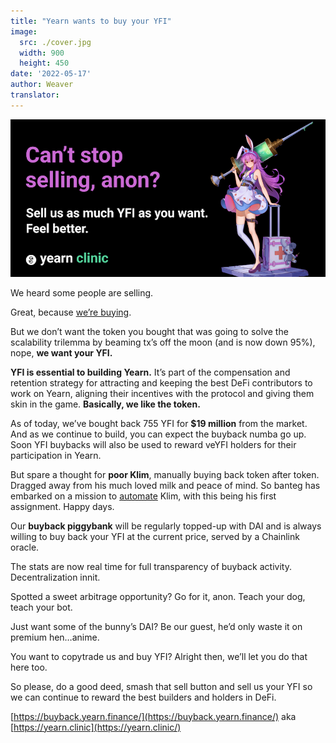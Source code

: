 ```yaml
---
title: "Yearn wants to buy your YFI"
image:
  src: ./cover.jpg
  width: 900
  height: 450
date: '2022-05-17'
author: Weaver
translator: 
---
```


![](cover.jpg?w=900&h=450)

We heard some people are selling.

Great, because [we’re buying](https://yearn.clinic/).

But we don’t want the token you bought that was going to solve the scalability trilemma by beaming tx’s off the moon (and is now down 95%), nope, **we want your YFI.**

**YFI is essential to building Yearn.** It’s part of the compensation and retention strategy for attracting and keeping the best DeFi contributors to work on Yearn, aligning their incentives with the protocol and giving them skin in the game. **Basically, we like the token.**

As of today, we’ve bought back 755 YFI for **$19 million** from the market. And as we continue to build, you can expect the buyback numba go up. Soon YFI buybacks will also be used to reward veYFI holders for their participation in Yearn.

But spare a thought for **poor Klim**, manually buying back token after token. Dragged away from his much loved milk and peace of mind. So banteg has embarked on a mission to [automate](https://github.com/banteg/yfi-buyer) Klim, with this being his first assignment. Happy days.

Our **buyback piggybank** will be regularly topped-up with DAI and is always willing to buy back your YFI at the current price, served by a Chainlink oracle.

The stats are now real time for full transparency of buyback activity. Decentralization innit.

Spotted a sweet arbitrage opportunity? Go for it, anon. Teach your dog, teach your bot.

Just want some of the bunny’s DAI? Be our guest, he’d only waste it on premium hen…anime.

You want to copytrade us and buy YFI? Alright then, we’ll let you do that here too.

So please, do a good deed, smash that sell button and sell us your YFI so we can continue to reward the best builders and holders in DeFi.

[https://buyback.yearn.finance/](https://buyback.yearn.finance/) aka [https://yearn.clinic](https://yearn.clinic/)
